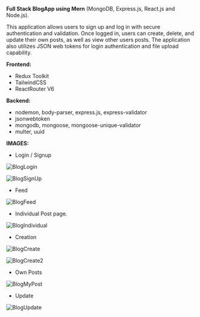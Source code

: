 **Full Stack BlogApp using Mern** (MongoDB, Express.js, React.js and Node.js).

This application allows users to sign up and log in with secure authentication and validation. Once logged in, users can create, delete, and update 
their own posts, as well as view other users posts. The application also utilizes JSON web tokens for login authentication and file upload capability.

**Frontend:**
* Redux Toolkit
* TailwindCSS 
* ReactRouter V6

**Backend:**
* nodemon, body-parser, express.js, express-validator 
* jsonwebtoken 
* mongodb, mongoose, mongoose-unique-validator 
* multer, uuid

**IMAGES:**

* Login / Signup

![BlogLogin](https://user-images.githubusercontent.com/103704812/212439963-9cd1b6f0-d51e-45ff-a6df-120eda391879.png)

![BlogSignUp](https://user-images.githubusercontent.com/103704812/212439965-8c24b5f9-1a9c-495c-9d6b-2a111e63358f.png)


* Feed

![BlogFeed](https://user-images.githubusercontent.com/103704812/212439961-6f633441-ff50-4309-a493-f22c0e73f945.png)


* Individual Post page.

![BlogIndividual](https://user-images.githubusercontent.com/103704812/212439970-e68991aa-87e5-4142-90c7-473cfd0c7a34.png)


* Creation

![BlogCreate](https://user-images.githubusercontent.com/103704812/212439967-710f6fab-9c11-4358-a488-551bccb480dc.png)

![BlogCreate2](https://user-images.githubusercontent.com/103704812/212439958-ff5ef860-7fe1-4c85-a76a-2a85fd1a6a0b.png)


* Own Posts

![BlogMyPost](https://user-images.githubusercontent.com/103704812/212439969-13fc6dd4-e12c-4ef5-8b04-46ee9309fd70.png)


* Update

![BlogUpdate](https://user-images.githubusercontent.com/103704812/212439968-008db35d-46ce-478f-aebf-6194cc9566ee.png)


